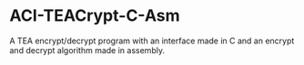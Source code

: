 # ACI-TEACrypt-C-Asm
A TEA encrypt/decrypt program with an interface made in C and an encrypt and decrypt algorithm made in assembly.
